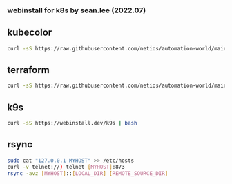 ### webinstall for k8s by sean.lee (2022.07)  

## kubecolor  

```bash
curl -sS https://raw.githubusercontent.com/netios/automation-world/main/k8s/kubecolor_install.sh | bash
```

## terraform
```bash
curl -sS https://raw.githubusercontent.com/netios/automation-world/main/k8s/terraform_helm_init.sh | bash
```

## k9s
```bash
curl -sS https://webinstall.dev/k9s | bash
```

## rsync
```bash
sudo cat "127.0.0.1 MYHOST" >> /etc/hosts
curl -v telnet://) telnet [MYHOST]:873
rsync -avz [MYHOST]::[LOCAL_DIR] [REMOTE_SOURCE_DIR]
```
